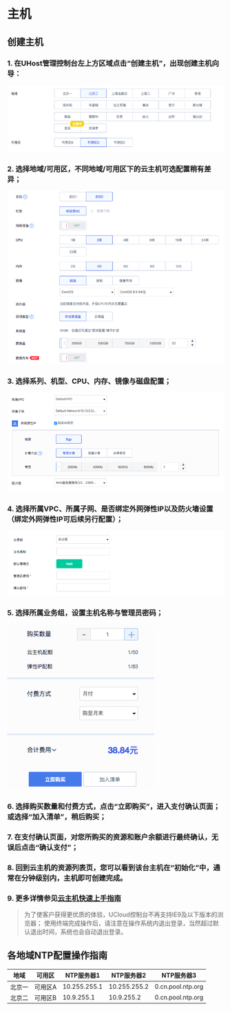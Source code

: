 # 主机
## 创建主机
### 1. 在UHost管理控制台左上方区域点击“创建主机”，出现创建主机向导：
![](/images/create_uhost01.png)
### 2. 选择地域/可用区，不同地域/可用区下的云主机可选配置稍有差异；
![](/images/create_uhost02.png)
### 3. 选择系列、机型、CPU、内存、镜像与磁盘配置；
![](/images/create_uhost03.png)
### 4. 选择所属VPC、所属子网、是否绑定外网弹性IP以及防火墙设置（绑定外网弹性IP可后续另行配置）；
![](/images/create_uhost04.png)
### 5. 选择所属业务组，设置主机名称与管理员密码；
![](/images/create_uhost05.png)
### 6. 选择购买数量和付费方式，点击“立即购买”，进入支付确认页面；或选择“加入清单”，稍后购买；
### 7. 在支付确认页面，对您所购买的资源和账户余额进行最终确认，无误后点击“确认支付”；
### 8. 回到云主机的资源列表页，您可以看到该台主机在“初始化”中，通常在分钟级别内，主机即可创建完成。
### 9. 更多详情参见[云主机快速上手指南](uhost/newuser/briefguide)

> 为了使客户获得更优质的体验，UCloud控制台不再支持IE9及以下版本的浏览器；
> 使用终端完成操作后，请注意在操作系统内退出登录，当然超过默认退出时间，系统也会自动退出登录。

## 各地域NTP配置操作指南
| 地域    | 可用区  | NTP服务器1       | NTP服务器2       | NTP服务器3           |
| ----- | ---- | ------------- | ------------- | ----------------- |
| 北京一   | 可用区A | 10.255.255.1  | 10.255.255.2  | 0.cn.pool.ntp.org |
| 北京二   | 可用区B | 10.9.255.1    | 10.9.255.2    | 0.cn.pool.ntp.org |
